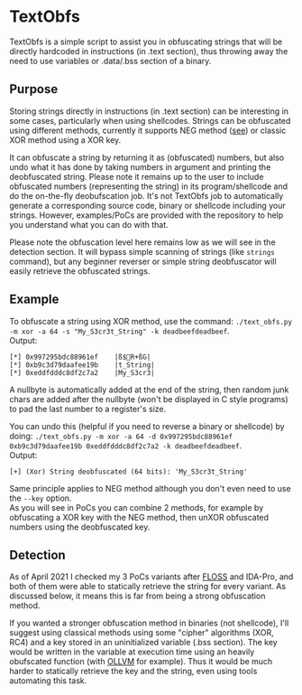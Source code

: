 # TextObfs

TextObfs is a simple script to assist you in obfuscating strings that will be directly hardcoded in instructions (in .text section), thus throwing away the need to use variables or .data/.bss section of a binary.

## Purpose

Storing strings directly in instructions (in .text section) can be interesting in some cases, particularly when using shellcodes.
Strings can be obfuscated using different methods, currently it supports NEG method ([see](https://www.aldeid.com/wiki/X86-assembly/Instructions/neg)) or classic XOR method using a XOR key.

It can obfuscate a string by returning it as (obfuscated) numbers, but also undo what it has done by taking numbers in argument and printing the deobfuscated string.
Please note it remains up to the user to include obfuscated numbers (representing the string) in its program/shellcode and do the on-the-fly deobufscation job. It's not TextObfs job to automatically generate a corresponding source code, binary or shellcode including your strings. However, examples/PoCs are provided with the repository to help you understand what you can do with that.

Please note the obfuscation level here remains low as we will see in the detection section.
It will bypass simple scanning of strings (like `strings` command), but any beginner reverser or simple string deobfuscator will easily retrieve the obfuscated strings.

## Example

To obfuscate a string using XOR method, use the command: `./text_obfs.py -m xor -a 64 -s "My_S3cr3t_String" -k deadbeefdeadbeef`.\
Output:
```
[*] 0x997295bdc88961ef    |ß$R+ßG|
[*] 0xb9c3d79daafee19b    |t_String|
[*] 0xeddfdddc8df2c7a2    |My_S3cr3|
```
A nullbyte is automatically added at the end of the string, then random junk chars are added after the nullbyte (won't be displayed in C style programs) to pad the last number to a register's size.

You can undo this (helpful if you need to reverse a binary or shellcode) by doing: `./text_obfs.py -m xor -a 64 -d 0x997295bdc88961ef 0xb9c3d79daafee19b 0xeddfdddc8df2c7a2 -k deadbeefdeadbeef`.\
Output:
```
[+] (Xor) String deobfuscated (64 bits): 'My_S3cr3t_String'
```

Same principle applies to NEG method although you don't even need to use the `--key` option.\
As you will see in PoCs you can combine 2 methods, for example by obfuscating a XOR key with the NEG method, then unXOR obfuscated numbers using the deobfuscated key.

## Detection

As of April 2021 I checked my 3 PoCs variants after [FLOSS](https://github.com/fireeye/flare-floss) and IDA-Pro, and both of them were able to statically retrieve the string for every variant. As discussed below, it means this is far from being a strong obfuscation method.

If you wanted a stronger obfuscation method in binaries (not shellcode), I'll suggest using classical methods using some "cipher" algorithms (XOR, RC4) and a key stored in an uninitialized variable (.bss section). The key would be written in the variable at execution time using an heavily obufscated function (with [OLLVM](https://github.com/obfuscator-llvm/obfuscator) for example).
Thus it would be much harder to statically retrieve the key and the string, even using tools automating this task.

